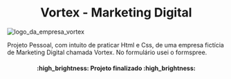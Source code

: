 <h1 align="center"> Vortex - Marketing Digital</h1>

![logo_da_empresa_vortex](https://user-images.githubusercontent.com/108768855/186028473-a235b515-902a-4a8d-abc8-13b5c712a3f3.png)

Projeto Pessoal, com intuito de praticar Html e Css, de uma empresa fictícia de Marketing Digital chamada Vortex. 
No formulário usei o formspree.

<h4 align="center"> 
    :high_brightness:  Projeto finalizado  :high_brightness:
</h4>
